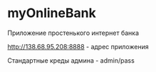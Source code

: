 # myOnlineBank
Приложение простенького интернет банка 

http://138.68.95.208:8888 - адрес приложения 

Стандартные креды админа - admin/pass
